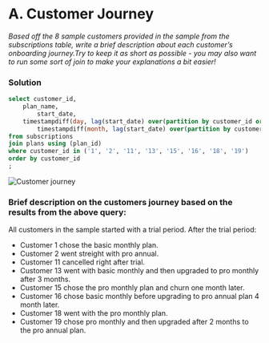 # A. Customer Journey

*Based off the 8 sample customers provided in the sample from the subscriptions table, write a brief
description about each customer’s onboarding journey.Try to keep it as short as possible - you may also
want to run some sort of join to make your explanations a bit easier!*

### Solution

```sql
select customer_id,
	plan_name,
        start_date,
	timestampdiff(day, lag(start_date) over(partition by customer_id order by start_date), start_date) as day_difference,
        timestampdiff(month, lag(start_date) over(partition by customer_id order by start_date), start_date) as month_difference
from subscriptions
join plans using (plan_id)
where customer_id in ('1', '2', '11', '13', '15', '16', '18', '19')
order by customer_id
;
```

![Customer journey](https://github.com/mcazan/8-week-SQL-challenge/assets/135700965/5b8c0085-77a6-4e45-8019-29d41d4cdf3d)
	
### Brief description on the customers journey based on the results from the above query:

All customers in the sample started with a trial period. After the trial period:
 - Customer 1 chose the basic monthly plan. 
 - Customer 2 went streight with pro annual. 
 - Customer 11 cancelled right after trial. 
 - Customer 13 went with basic monthly and then upgraded to pro monthly after 3 months. 
 - Customer 15 chose the pro monthly plan and churn one month later.
 - Customer 16 chose basic monthly before upgrading to pro annual plan 4 month later. 
 - Customer 18 went with the pro monthly plan. 
 - Customer 19 chose pro monthly and then upgraded after 2 months to the pro annual plan.

